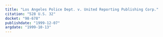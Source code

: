 ```yaml
---
title: "Los Angeles Police Dept. v. United Reporting Publishing Corp."
citation: "528 U.S. 32"
docket: "98-678"
publishdate: "1999-12-07"
argdate: "1999-10-13"
---
```

